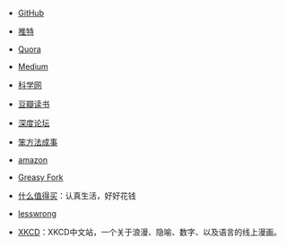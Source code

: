 - [GitHub](https://github.com/)

- [推特](https://twitter.com/)

- [Quora](https://www.quora.com/)

- [Medium](https://medium.com/)

- [科学网](http://www.sciencenet.cn/)

- [豆瓣读书](https://book.douban.com/)

- [深度论坛](https://bbs.deepin.org/)

- [笨方法成事](https://hardwaylab.com/)

- [amazon](https://www.amazon.cn/)

- [Greasy Fork](https://greasyfork.org/zh-CN)

- [什么值得买](https://www.smzdm.com/)：认真生活，好好花钱

- [lesswrong](https://www.lesswrong.com/)

- [XKCD](https://xkcd.in/)：XKCD中文站，一个关于浪漫、隐喻、数字、以及语言的线上漫画。

